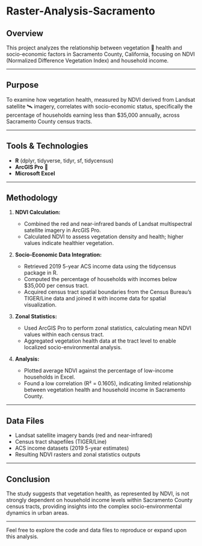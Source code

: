 # Raster-Analysis-Sacramento

## Overview

This project analyzes the relationship between vegetation 🌳 health and socio-economic factors in Sacramento County, California, focusing on NDVI (Normalized Difference Vegetation Index) and household income.

---

## Purpose

To examine how vegetation health, measured by NDVI derived from Landsat satellite 🛰️ imagery, correlates with socio-economic status, specifically the percentage of households earning less than \$35,000 annually, across Sacramento County census tracts.

---

## Tools & Technologies

* **R** (dplyr, tidyverse, tidyr, sf, tidycensus)
* **ArcGIS Pro** 🗾
* **Microsoft Excel**

---

## Methodology

1. **NDVI Calculation:**

   * Combined the red and near-infrared bands of Landsat multispectral satellite imagery in ArcGIS Pro.
   * Calculated NDVI to assess vegetation density and health; higher values indicate healthier vegetation.

2. **Socio-Economic Data Integration:**

   * Retrieved 2019 5-year ACS income data using the tidycensus package in R.
   * Computed the percentage of households with incomes below \$35,000 per census tract.
   * Acquired census tract spatial boundaries from the Census Bureau’s TIGER/Line data and joined it with income data for spatial visualization.

3. **Zonal Statistics:**

   * Used ArcGIS Pro to perform zonal statistics, calculating mean NDVI values within each census tract.
   * Aggregated vegetation health data at the tract level to enable localized socio-environmental analysis.

4. **Analysis:**

   * Plotted average NDVI against the percentage of low-income households in Excel.
   * Found a low correlation (R² = 0.1605), indicating limited relationship between vegetation health and household income in Sacramento County.

---

## Data Files

* Landsat satellite imagery bands (red and near-infrared)
* Census tract shapefiles (TIGER/Line)
* ACS income datasets (2019 5-year estimates)
* Resulting NDVI rasters and zonal statistics outputs

---

## Conclusion

The study suggests that vegetation health, as represented by NDVI, is not strongly dependent on household income levels within Sacramento County census tracts, providing insights into the complex socio-environmental dynamics in urban areas.

---

Feel free to explore the code and data files to reproduce or expand upon this analysis.
